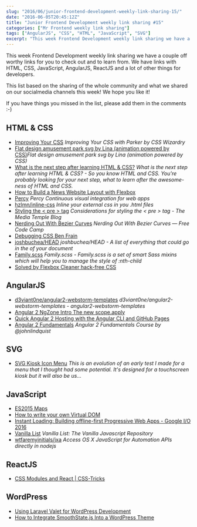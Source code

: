```yaml
---
slug: "2016/06/junior-frontend-development-weekly-link-sharing-15/"
date: "2016-06-05T20:45:12Z"
title: "Junior Frontend Development weekly link sharing #15"
categories: ["Mr Frontend weekly link sharing"]
tags: ["AngularJS", "CSS", "HTML", "JavaScript", "SVG"]
excerpt: "This week Frontend Development weekly link sharing we have a couple off worthy links for you to che..."
---
```


This week Frontend Development weekly link sharing we have a couple off worthy links for you to check out and to learn from. We have links with HTML, CSS, JavaScript, AngularJS, ReactJS and a lot of other things for developers.

This list based on the sharing of the whole community and what we shared on our socialmedia channels this week! We hope you like it!

If you have things you missed in the list, please add them in the comments :-)

## HTML & CSS

* [Improving Your CSS](http://buff.ly/1t5yog5 "Improving Your CSS with Parker CSS Wizardry") _Improving Your CSS with Parker by CSS Wizardry_
* [Flat design amusement park svg by Lina (animation powered by CSS)](http://buff.ly/20WNL4S "Flat design amusement park svg by Lina (animation powered by CSS)")_Flat design amusement park svg by Lina (animation powered by CSS)_
* [What is the next step after learning HTML & CSS?](http://blog.mrfrontend.org/2016/06/what-is-the-next-step-after-learning-html-css/ "What is the next step after learning HTML & CSS?") _What is the next step after learning HTML & CSS? - So you know HTML and CSS. You're probably looking for your next step, what to learn after the awesome-ness of HTML and CSS._
* [How to Build a News Website Layout with Flexbox](http://buff.ly/1t1PPOs "How to Build a News Website Layout with Flexbox")
* [Percy](http://buff.ly/1Wwc7UB "Percy") _Percy Continuous visual integration for web apps_
* [hzlmn/inline-css](http://buff.ly/25wIW90 "hzlmn/inline-css") _Inline your external css in you .html files_
* [Styling the < pre > tag](http://buff.ly/1UppGBN "Considerations for styling the < pre > tag - The Media Temple Blog") _Considerations for styling the < pre > tag - The Media Temple Blog_
* [Nerding Out With Bezier Curves](http://buff.ly/1sHsscs "Nerding Out With Bezier Curves Free Code Camp") _Nerding Out With Bezier Curves — Free Code Camp_
* [Debugging CSS Ben Frain](http://buff.ly/1U40Wij "Debugging CSS Ben Frain")
* [joshbuchea/HEAD](http://buff.ly/1sG09ev "joshbuchea/HEAD") _joshbuchea/HEAD - A list of everything that could go in the of your document_
* [Family.scss](http://buff.ly/1U5RqbR "Family.scss") _Family.scss - Family.scss is a set of smart Sass mixins which will help you to manage the style of :nth-child_
* [Solved by Flexbox Cleaner hack-free CSS](http://buff.ly/24glCq9 "Solved by Flexbox Cleaner hack-free CSS")

## AngularJS

* [d3viant0ne/angular2-webstorm-templates](http://buff.ly/1r3QoWn "d3viant0ne/angular2-webstorm-templates") _d3viant0ne/angular2-webstorm-templates - angular2-webstorm-templates_
* [Angular 2 NgZone Intro The new scope.apply](http://buff.ly/1X0Evhu "Angular 2 NgZone Intro The new scope.apply")
* [Quick Angular 2 Hosting with the Angular CLI and GitHub Pages](http://buff.ly/1X0E0UH "Quick Angular 2 Hosting with the Angular CLI and GitHub Pages -")
* [Angular 2 Fundamentals](http://buff.ly/1XSttKq "Angular 2 Fundamentals") _Angular 2 Fundamentals Course by @johnlindquist_

## SVG

* [SVG Kiosk Icon Menu](http://codepen.io/chrisgannon/pen/EyaPZZ "SVG Kiosk Icon Menu") _This is an evolution of an early test I made for a menu that I thought had some potential. It's designed for a touchscreen kiosk but it will also be us..._

## JavaScript

* [ES2015 Maps](http://buff.ly/1X0F62G "ES2015 Maps")
* [How to write your own Virtual DOM](http://buff.ly/1VzhtNM "How to write your own Virtual DOM")
* [Instant Loading: Building offline-first Progressive Web Apps - Google I/O 2016](http://buff.ly/1ZggzF1 "Instant Loading: Building offline-first Progressive Web Apps - Google I/O 2016")
* [Vanilla List](http://buff.ly/1VpxhCA "Vanilla List: The Vanilla Javascript Repository") _Vanilla List: The Vanilla Javascript Repository_
* [wtfaremyinitials/jxa](http://buff.ly/1snOKA2 "wtfaremyinitials/jxa") _Access OS X JavaScript for Automation APIs directly in nodejs_

## ReactJS

* [CSS Modules and React | CSS-Tricks](http://buff.ly/1XJU9wV "CSS Modules and React | CSS-Tricks")

## WordPress

* [Using Laravel Valet for WordPress Development](http://buff.ly/20Vq1y5 "Using Laravel Valet for WordPress Development")
* [How to Integrate SmoothState.js Into a WordPress Theme](http://buff.ly/22zmYNw "How to Integrate SmoothState.js Into a WordPress Theme")